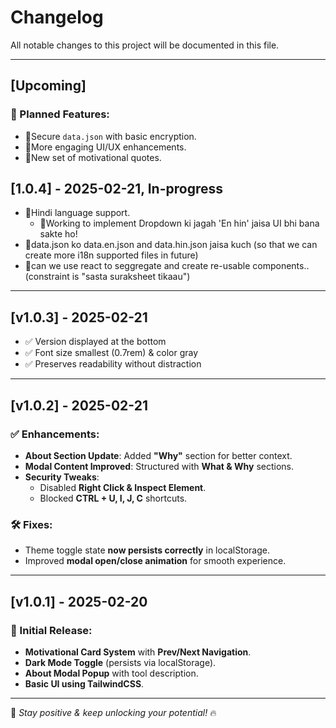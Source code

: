 # Changelog

All notable changes to this project will be documented in this file.

---

## [Upcoming]
### 🔹 Planned Features:

- 🎯Secure `data.json` with basic encryption.
- 🎯More engaging UI/UX enhancements.
- 🎯New set of motivational quotes.

## [1.0.4] - 2025-02-21, In-progress
- 🎯Hindi language support.
  - 🎯Working to implement Dropdown ki jagah 'En hin' jaisa UI bhi bana sakte ho!
- 🎯data.json ko data.en.json and data.hin.json jaisa kuch (so that we can create more i18n supported files in future)
- 🎯can we use react to seggregate and create re-usable components.. (constraint is "sasta suraksheet tikaau")

---
## [v1.0.3] - 2025-02-21
- ✅ Version displayed at the bottom
- ✅ Font size smallest (0.7rem) & color gray
- ✅ Preserves readability without distraction
---

## [v1.0.2] - 2025-02-21
### ✅ Enhancements:
- **About Section Update**: Added **"Why"** section for better context.
- **Modal Content Improved**: Structured with **What & Why** sections.
- **Security Tweaks**:
  - Disabled **Right Click & Inspect Element**.
  - Blocked **CTRL + U, I, J, C** shortcuts.

### 🛠 Fixes:
- Theme toggle state **now persists correctly** in localStorage.
- Improved **modal open/close animation** for smooth experience.

---

## [v1.0.1] - 2025-02-20
### 🎉 Initial Release:
- **Motivational Card System** with **Prev/Next Navigation**.
- **Dark Mode Toggle** (persists via localStorage).
- **About Modal Popup** with tool description.
- **Basic UI using TailwindCSS**.

---

🚀 *Stay positive & keep unlocking your potential!* 🔥
